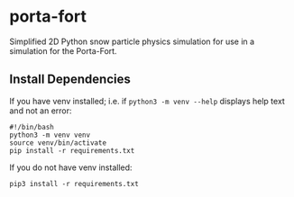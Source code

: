 # porta-fort
Simplified 2D Python snow particle physics simulation for use in a simulation for the Porta-Fort.

## Install Dependencies
If you have venv installed; i.e. if `python3 -m venv --help` displays help text and not an error:
```
#!/bin/bash
python3 -m venv venv
source venv/bin/activate
pip install -r requirements.txt
```
If you do not have venv installed:
```
pip3 install -r requirements.txt
```
